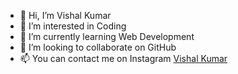 - 👋 Hi, I’m Vishal Kumar
- 👀 I’m interested in Coding
- 🌱 I’m currently learning Web Development
- 💞️ I’m looking to collaborate on GitHub
- 📫 You can contact me on Instagram [Vishal Kumar](https://www.instagram.com/_vishal.kumar07/)
